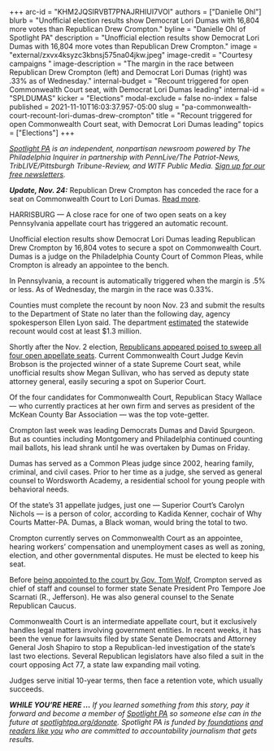 +++
arc-id = "KHM2JQSIRVBT7PNAJRHIUI7VOI"
authors = ["Danielle Ohl"]
blurb = "Unofficial election results show Democrat Lori Dumas with 16,804 more votes than Republican Drew Crompton."
byline = "Danielle Ohl of Spotlight PA"
description = "Unofficial election results show Democrat Lori Dumas with 16,804 more votes than Republican Drew Crompton."
image = "external/zxvx4ksyzc3kbnsj575na04jkw.jpeg"
image-credit = "Courtesy campaigns "
image-description = "The margin in the race between Republican Drew Crompton (left) and Democrat Lori Dumas (right) was .33% as of Wednesday."
internal-budget = "Recount triggered for open Commonwealth Court seat, with Democrat Lori Dumas leading"
internal-id = "SPLDUMAS"
kicker = "Elections"
modal-exclude = false
no-index = false
published = 2021-11-10T16:03:37.957-05:00
slug = "pa-commonwealth-court-recount-lori-dumas-drew-crompton"
title = "Recount triggered for open Commonwealth Court seat, with Democrat Lori Dumas leading"
topics = ["Elections"]
+++

<a href="https://www.spotlightpa.org/"><i>Spotlight PA</i></a><i> is an independent, nonpartisan newsroom powered by The Philadelphia Inquirer in partnership with PennLive/The Patriot-News, TribLIVE/Pittsburgh Tribune-Review, and WITF Public Media. </i><a href="https://www.spotlightpa.org/newsletters"><i>Sign up for our free newsletters</i></a><i>.</i>

<i><b>Update, Nov. 24:</b></i> Republican Drew Crompton has conceded the race for a seat on Commonwealth Court to Lori Dumas. <a href="https://apnews.com/article/elections-pennsylvania-election-recounts-election-2020-state-courts-a8a57048d4f54b270c2f02bd3993ba32">Read more</a>.

HARRISBURG — A close race for one of two open seats on a key Pennsylvania appellate court has triggered an automatic recount.

Unofficial election results show Democrat Lori Dumas leading Republican Drew Crompton by 16,804 votes to secure a spot on Commonwealth Court. Dumas is a judge on the Philadelphia County Court of Common Pleas, while Crompton is already an appointee to the bench.

In Pennsylvania, a recount is automatically triggered when the margin is .5% or less. As of Wednesday, the margin in the race was 0.33%.

Counties must complete the recount by noon Nov. 23 and submit the results to the Department of State no later than the following day, agency spokesperson Ellen Lyon said. The department <a href="https://www.media.pa.gov/Pages/State-details.aspx?newsid=503">estimated</a> the statewide recount would cost at least $1.3 million.

<script src="https://www.spotlightpa.org/embed.js" async></script><div data-spl-embed-version="1" data-spl-src="https://www.spotlightpa.org/embeds/newsletter/"></div>

Shortly after the Nov. 2 election, <a href="https://www.spotlightpa.org/news/2021/11/election-results-2021-pennsylvania-supreme-court-candidates/" target="_blank">Republicans appeared poised to sweep all four open appellate seats</a>. Current Commonwealth Court Judge Kevin Brobson is the projected winner of a state Supreme Court seat, while unofficial results show Megan Sullivan, who has served as deputy state attorney general, easily securing a spot on Superior Court.

Of the four candidates for Commonwealth Court, Republican Stacy Wallace — who currently practices at her own firm and serves as president of the McKean County Bar Association — was the top vote-getter.

Crompton last week was leading Democrats Dumas and David Spurgeon. But as counties including Montgomery and Philadelphia continued counting mail ballots, his lead shrank until he was overtaken by Dumas on Friday.

<script src="https://www.spotlightpa.org/embed.js" async></script><div data-spl-embed-version="1" data-spl-src="https://www.spotlightpa.org/embeds/donate/?eyebrow_text=SUPPORT%20SPOTLIGHT%20PA&cta_text=YES%2C%20DOUBLE%20MY%20GIFT&teaser_text=Support%20Spotlight%20PA's%20vital%20investigative%20journalism%20for%20Pennsylvania%20and%20for%20a%20limited%20time%2C%20all%20gifts%20will%20be%20DOUBLED."></div>

Dumas has served as a Common Pleas judge since 2002, hearing family, criminal, and civil cases. Prior to her time as a judge, she served as general counsel to Wordsworth Academy, a residential school for young people with behavioral needs.

Of the state’s 31 appellate judges, just one — Superior Court’s Carolyn Nichols — is a person of color, according to Kadida Kenner, cochair of Why Courts Matter-PA. Dumas, a Black woman, would bring the total to two.

Crompton currently serves on Commonwealth Court as an appointee, hearing workers’ compensation and unemployment cases as well as zoning, election, and other governmental disputes. He must be elected to keep his seat.

Before <a href="https://www.spotlightpa.org/news/2019/11/wolf-judicial-vacancies-drew-crompton-commonwealth-court/">being appointed to the court by Gov. Tom Wolf</a>, Crompton served as chief of staff and counsel to former state Senate President Pro Tempore Joe Scarnati (R., Jefferson). He was also general counsel to the Senate Republican Caucus.

Commonwealth Court is an intermediate appellate court, but it exclusively handles legal matters involving government entities. In recent weeks, it has been the venue for lawsuits filed by state Senate Democrats and Attorney General Josh Shapiro to stop a Republican-led investigation of the state’s last two elections. Several Republican legislators have also filed a suit in the court opposing Act 77, a state law expanding mail voting.

Judges serve initial 10-year terms, then face a retention vote, which usually succeeds.

<i><b>WHILE YOU’RE HERE ...</b></i><i> If you learned something from this story, pay it forward and become a member of </i><a href="https://www.spotlightpa.org/"><i>Spotlight PA</i></a><i> so someone else can in the future at </i><a href="http://spotlightpa.org/donate"><i>spotlightpa.org/donate</i></a><i>. Spotlight PA is funded by</i><a href="https://www.spotlightpa.org/support"><i> foundations</i></a><i> </i><a href="https://www.spotlightpa.org/support"><i>and readers like you</i></a><i> who are committed to accountability journalism that gets results.</i>
